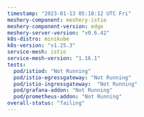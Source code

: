 ```yaml
---
timestamp: "2023-01-13 05:18:12 UTC Fri"
meshery-component: meshery-istio
meshery-component-version: edge
meshery-server-version: "v0.6.42"
k8s-distro: minikube
k8s-version: "v1.25.3"
service-mesh: istio
service-mesh-version: "1.16.1"
tests:
  pod/istiod: "Not Running"
  pod/istio-egressgateway: "Not Running"
  pod/istio-ingressgateway:  "Not Running"
  pod/grafana-addon: "Not Running"
  pod/prometheus-addon: "Not Running"
overall-status: "failing"
---
```

